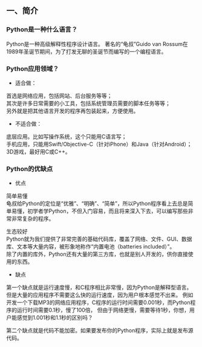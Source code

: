 



## 一、简介

### Python是一种什么语言？
Python是一种高级解释性程序设计语言。 著名的“龟叔”Guido van Rossum在1989年圣诞节期间，为了打发无聊的圣诞节而编写的一个编程语言。

### Python应用领域？

- 适合做：

首选是网络应用，包括网站、后台服务等等；  
其次是许多日常需要的小工具，包括系统管理员需要的脚本任务等等；  
另外就是把其他语言开发的程序再包装起来，方便使用。  

- 不适合做：

底层应用。比如写操作系统，这个只能用C语言写；  
手机应用，只能用Swift/Objective-C（针对iPhone）和Java（针对Android）；  
3D游戏，最好用C或C++。

### Python的优缺点

- 优点

简单易懂  
龟叔给Python的定位是“优雅”、“明确”、“简单”，所以Python程序看上去总是简单易懂，初学者学Python，不但入门容易，而且将来深入下去，可以编写那些非常非常复杂的程序。

生态较好  
Python就为我们提供了非常完善的基础代码库，覆盖了网络、文件、GUI、数据库、文本等大量内容，被形象地称作“内置电池（batteries included）”。  
除了内置的库外，Python还有大量的第三方库，也就是别人开发的，供你直接使用的东西。

- 缺点

第一个缺点就是运行速度慢，和C程序相比非常慢，因为Python是解释型语言。  
但是大量的应用程序不需要这么快的运行速度，因为用户根本感觉不出来。
例如开发一个下载MP3的网络应用程序，C程序的运行时间需要0.001秒，而Python程序的运行时间需要0.1秒，慢了100倍，
但由于网络更慢，需要等待1秒，你想，用户能感觉到1.001秒和1.1秒的区别吗？

第二个缺点就是代码不能加密。如果要发布你的Python程序，实际上就是发布源代码。
